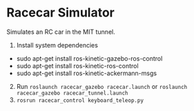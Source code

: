Racecar Simulator
=================
Simulates an RC car in the MIT tunnel.
1. Install system dependencies
 - sudo apt-get install ros-kinetic-gazebo-ros-control
 - sudo apt-get install ros-kinetic-ros-control
 - sudo apt-get install ros-kinetic-ackermann-msgs
2. Run `roslaunch racecar_gazebo racecar.launch` or `roslaunch racecar_gazebo racecar_tunnel.launch`
3. `rosrun racecar_control keyboard_teleop.py`
